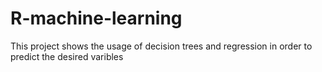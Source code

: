 # R-machine-learning
This project shows the usage of decision trees and regression in order to predict the desired varibles
